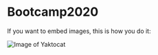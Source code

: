 # Bootcamp2020


If you want to embed images, this is how you do it:

![Image of Yaktocat](https://octodex.github.com/images/yaktocat.png)

